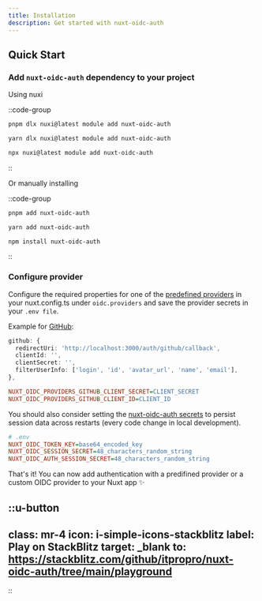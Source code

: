 ```yaml
---
title: Installation
description: Get started with nuxt-oidc-auth
---
```


## Quick Start

### Add `nuxt-oidc-auth` dependency to your project

Using nuxi

::code-group
```bash [pnpm]
pnpm dlx nuxi@latest module add nuxt-oidc-auth
```

```bash [yarn]
yarn dlx nuxi@latest module add nuxt-oidc-auth
```

```bash [npm]
npx nuxi@latest module add nuxt-oidc-auth
```
::

Or manually installing

::code-group

```bash [pnpm]
pnpm add nuxt-oidc-auth
```

```bash [yarn]
yarn add nuxt-oidc-auth
```

```bash [npm]
npm install nuxt-oidc-auth
```
::

### Configure provider

Configure the required properties for one of the [predefined providers](/provider) in your nuxt.config.ts under `oidc.providers` and save the provider secrets in your `.env file`.

Example for [GitHub](/provider/github):

```typescript [nuxt.config.ts]
github: {
  redirectUri: 'http://localhost:3000/auth/github/callback',
  clientId: '',
  clientSecret: '',
  filterUserInfo: ['login', 'id', 'avatar_url', 'name', 'email'],
},
```

```ini [.env]
NUXT_OIDC_PROVIDERS_GITHUB_CLIENT_SECRET=CLIENT_SECRET
NUXT_OIDC_PROVIDERS_GITHUB_CLIENT_ID=CLIENT_ID
```

You should also consider setting the [nuxt-oidc-auth secrets](/getting-started/security#configure-secrets) to persist session data across restarts (every code change in local development).

```ini [.env]
# .env
NUXT_OIDC_TOKEN_KEY=base64_encoded_key
NUXT_OIDC_SESSION_SECRET=48_characters_random_string
NUXT_OIDC_AUTH_SESSION_SECRET=48_characters_random_string
```

That's it! You can now add authentication with a predifined provider or a custom OIDC provider to your Nuxt app ✨

::u-button
---
class: mr-4
icon: i-simple-icons-stackblitz
label: Play on StackBlitz
target: _blank
to: https://stackblitz.com/github/itpropro/nuxt-oidc-auth/tree/main/playground
---
::
